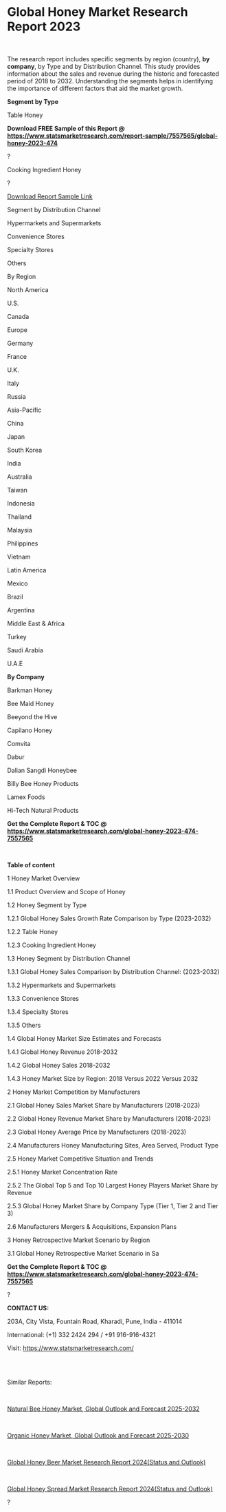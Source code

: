 <h1>Global Honey Market Research Report 2023</h1><br/><p>The research report includes specific segments by region (country), <strong>by company</strong>, by Type and by Distribution Channel. This study provides information about the sales and revenue during the historic and forecasted period of 2018 to 2032. Understanding the segments helps in identifying the importance of different factors that aid the market growth.</p>
 
 
 
 <p><strong>Segment by Type</strong></p>
 
 
 
 <p>Table Honey</p>
 
 
 
 <div><b>Download FREE Sample of this Report @ <a href="https://www.statsmarketresearch.com/download-free-sample/7557565/global-honey-2023-474">https://www.statsmarketresearch.com/report-sample/7557565/global-honey-2023-474</a></b></div>
 
 
 
 <p>? </p>
 
 
 
 <p>Cooking Ingredient Honey</p>
 
 
 
 <p>? </p>
 
 
 
 <p><a href="https://www.statsmarketresearch.com/download-free-sample/7557565/global-honey-2023-474">Download Report Sample Link</a></p>
 
 
 
 <p>Segment by Distribution Channel</p>
 
 
 
 <p>Hypermarkets and Supermarkets</p>
 
 
 
 <p>Convenience Stores</p>
 
 
 
 <p>Specialty Stores</p>
 
 
 
 <p>Others</p>
 
 
 
 <p>By Region</p>
 
 
 
 <p>North America</p>
 
 
 
 <p>U.S.</p>
 
 
 
 <p>Canada</p>
 
 
 
 <p>Europe</p>
 
 
 
 <p>Germany</p>
 
 
 
 <p>France</p>
 
 
 
 <p>U.K.</p>
 
 
 
 <p>Italy</p>
 
 
 
 <p>Russia</p>
 
 
 
 <p>Asia-Pacific</p>
 
 
 
 <p>China</p>
 
 
 
 <p>Japan</p>
 
 
 
 <p>South Korea</p>
 
 
 
 <p>India</p>
 
 
 
 <p>Australia</p>
 
 
 
 <p>Taiwan</p>
 
 
 
 <p>Indonesia</p>
 
 
 
 <p>Thailand</p>
 
 
 
 <p>Malaysia</p>
 
 
 
 <p>Philippines</p>
 
 
 
 <p>Vietnam</p>
 
 
 
 <p>Latin America</p>
 
 
 
 <p>Mexico</p>
 
 
 
 <p>Brazil</p>
 
 
 
 <p>Argentina</p>
 
 
 
 <p>Middle East & Africa</p>
 
 
 
 <p>Turkey</p>
 
 
 
 <p>Saudi Arabia</p>
 
 
 
 <p>U.A.E</p>
 
 
 
 <p><strong>By Company</strong></p>
 
 
 
 <p>Barkman Honey</p>
 
 
 
 <p>Bee Maid Honey</p>
 
 
 
 <p>Beeyond the Hive</p>
 
 
 
 <p>Capilano Honey</p>
 
 
 
 <p>Comvita</p>
 
 
 
 <p>Dabur</p>
 
 
 
 <p>Dalian Sangdi Honeybee</p>
 
 
 
 <p>Billy Bee Honey Products</p>
 
 
 
 <p>Lamex Foods</p>
 
 
 
 <p>Hi-Tech Natural Products</p>
 
 
 
 <div><b>Get the Complete Report & TOC @ <a href="https://www.statsmarketresearch.com/global-honey-2023-474-7557565">https://www.statsmarketresearch.com/global-honey-2023-474-7557565</a></b></div>
 
 
 
 <p><br />
 
 <b>Table of content</b></p>
 
 
 
 <p>1 Honey Market Overview<br />
 
 1.1 Product Overview and Scope of Honey<br />
 
 1.2 Honey Segment by Type<br />
 
 1.2.1 Global Honey Sales Growth Rate Comparison by Type (2023-2032)<br />
 
 1.2.2 Table Honey<br />
 
 1.2.3 Cooking Ingredient Honey<br />
 
 1.3 Honey Segment by Distribution Channel<br />
 
 1.3.1 Global Honey Sales Comparison by Distribution Channel: (2023-2032)<br />
 
 1.3.2 Hypermarkets and Supermarkets<br />
 
 1.3.3 Convenience Stores<br />
 
 1.3.4 Specialty Stores<br />
 
 1.3.5 Others<br />
 
 1.4 Global Honey Market Size Estimates and Forecasts<br />
 
 1.4.1 Global Honey Revenue 2018-2032<br />
 
 1.4.2 Global Honey Sales 2018-2032<br />
 
 1.4.3 Honey Market Size by Region: 2018 Versus 2022 Versus 2032<br />
 
 2 Honey Market Competition by Manufacturers<br />
 
 2.1 Global Honey Sales Market Share by Manufacturers (2018-2023)<br />
 
 2.2 Global Honey Revenue Market Share by Manufacturers (2018-2023)<br />
 
 2.3 Global Honey Average Price by Manufacturers (2018-2023)<br />
 
 2.4 Manufacturers Honey Manufacturing Sites, Area Served, Product Type<br />
 
 2.5 Honey Market Competitive Situation and Trends<br />
 
 2.5.1 Honey Market Concentration Rate<br />
 
 2.5.2 The Global Top 5 and Top 10 Largest Honey Players Market Share by Revenue<br />
 
 2.5.3 Global Honey Market Share by Company Type (Tier 1, Tier 2 and Tier 3)<br />
 
 2.6 Manufacturers Mergers & Acquisitions, Expansion Plans<br />
 
 3 Honey Retrospective Market Scenario by Region<br />
 
 3.1 Global Honey Retrospective Market Scenario in Sa</p>
 
 
 
 <div><b>Get the Complete Report & TOC @ <a href="https://www.statsmarketresearch.com/global-honey-2023-474-7557565">https://www.statsmarketresearch.com/global-honey-2023-474-7557565</a></b></div>
 
 
 
 <p>? </p>
 
 
 
 <p><b>CONTACT US:</b><br />
 
 203A, City Vista, Fountain Road, Kharadi, Pune, India - 411014<br />
 
 International: (+1) 332 2424 294 / +91 916-916-4321<br />
 
 Visit: <a href="https://www.statsmarketresearch.com/">https://www.statsmarketresearch.com/</a><br />
 
 <br />
 
 <br />
 
 Similar Reports:<br />
 
 <br />
 
 <a href="https://www.statsmarketresearch.com/global-natural-bee-honey-forecast-2025-2032-275-8028189">Natural Bee Honey Market, Global Outlook and Forecast 2025-2032</a><br />
 
 <br />
 
 <a href="https://www.statsmarketresearch.com/global-organic-honey-forecast-2025-2030-966-8026289">Organic Honey Market, Global Outlook and Forecast 2025-2030</a><br />
 
 <br />
 
 <a href="https://www.statsmarketresearch.com/global-honey-beer-2024-245-7938832">Global Honey Beer Market Research Report 2024(Status and Outlook)</a><br />
 
 <br />
 
 <a href="https://www.statsmarketresearch.com/global-honey-spread-2024-103-8011642">Global Honey Spread Market Research Report 2024(Status and Outlook)</a><br />
 
 ? </p>